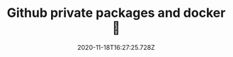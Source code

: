 ---
title: Github private packages and docker 🚧
date: 2020-11-18T16:27:25.728Z
tags: library, reactjs, github packages
published: "true"
description: Github packages provide a good alternative for private / public packages . We will see how we can create a library and publish it to github packages and how to consume it. We will see how we can modify our docker files to allow private github packages installation.
---